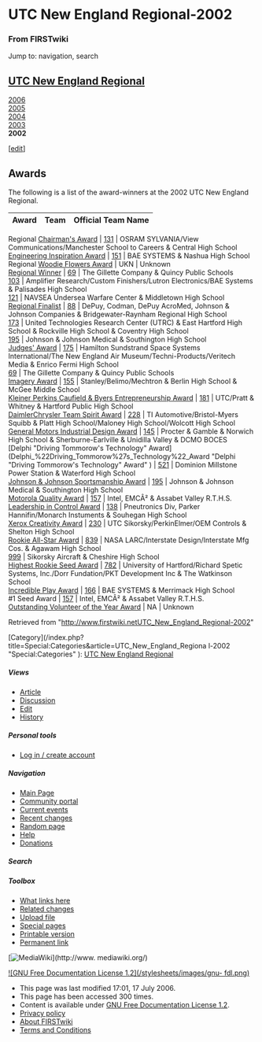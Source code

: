 # UTC New England Regional-2002

### From FIRSTwiki

Jump to: navigation, search

[UTC New England Regional](UTC_New_England_Regional "UTC New
England Regional" )  
---  
[2006](UTC_New_England_Regional-2006 "UTC New England
Regional-2006" )  
[2005](UTC_New_England_Regional-2005 "UTC New England
Regional-2005" )  
[2004](UTC_New_England_Regional-2004 "UTC New England
Regional-2004" )  
[2003](UTC_New_England_Regional-2003 "UTC New England
Regional-2003" )  
**2002**  
  
  

  

  

  

  

  

  

  

[[edit](/index.php?title=UTC_New_England_Regional-2002&action=edit&section=1
"Edit section: Awards" )]

## Awards

The following is a list of the award-winners at the 2002 UTC New England
Regional.

Award |  Team |  Official Team Name  
---|---|---  
Regional [Chairman's Award](Chairman%27s_Award "Chairman's Award" )
| [131](131 "131" ) |  OSRAM SYLVANIA/View
Communications/Manchester School to Careers &amp; Central High School  
[Engineering Inspiration Award](Engineering_Inspiration_Award
"Engineering Inspiration Award" ) | [151](151 "151" ) |  BAE
SYSTEMS &amp; Nashua High School  
Regional [Woodie Flowers Award](Woodie_Flowers_Award "Woodie
Flowers Award" ) | UKN |  Unknown  
[Regional Winner](Regional_Winner "Regional Winner" ) |
[69](69 "69" ) |  The Gillette Company &amp; Quincy Public Schools  
[103](103 "103" ) |  Amplifier Research/Custom Finishers/Lutron
Electronics/BAE Systems &amp; Palisades High School  
[121](121 "121" ) |  NAVSEA Undersea Warfare Center &amp;
Middletown High School  
[Regional Finalist](Regional_Finalist "Regional Finalist" ) |
[88](88 "88" ) |  DePuy, Codman, DePuy AcroMed, Johnson &amp;
Johnson Companies &amp; Bridgewater-Raynham Regional High School  
[173](173 "173" ) |  United Technologies Research Center (UTRC)
&amp; East Hartford High School &amp; Rockville High School &amp; Coventry
High School  
[195](195 "195" ) |  Johnson &amp; Johnson Medical &amp;
Southington High School  
[Judges' Award](Judges%27_Award "Judges' Award" ) |
[175](175 "175" ) |  Hamilton Sundstrand Space Systems
International/The New England Air Museum/Techni-Products/Veritech Media &amp;
Enrico Fermi High School  
[69](69 "69" ) |  The Gillette Company &amp; Quincy Public Schools  
[Imagery Award](Imagery_Award "Imagery Award" ) |
[155](155 "155" ) |  Stanley/Belimo/Mechtron &amp; Berlin High
School &amp; McGee Middle School  
[Kleiner Perkins Caufield &amp; Byers Entrepreneurship
Award](Kleiner_Perkins_Caufield_%26_Byers_Entrepreneurship_Award
"Kleiner Perkins Caufield & Byers Entrepreneurship Award" ) |
[181](181 "181" ) |  UTC/Pratt &amp; Whitney &amp; Hartford Public
High School  
[DaimlerChrysler Team Spirit
Award](DaimlerChrysler_Team_Spirit_Award "DaimlerChrysler Team
Spirit Award" ) | [228](228 "228" ) |  TI Automotive/Bristol-Myers
Squibb &amp; Platt High School/Maloney High School/Wolcott High School  
[General Motors Industrial Design
Award](General_Motors_Industrial_Design_Award "General Motors
Industrial Design Award" ) | [145](145 "145" ) |  Procter &amp;
Gamble &amp; Norwich High School &amp; Sherburne-Earlville &amp; Unidilla
Valley &amp; DCMO BOCES  
[Delphi "Driving Tommorow's Technology"
Award](Delphi_%22Driving_Tommorow%27s_Technology%22_Award "Delphi
"Driving Tommorow's Technology" Award" ) | [521](521 "521" ) |
Dominion Millstone Power Station &amp; Waterford High School  
[Johnson &amp; Johnson Sportsmanship
Award](Johnson_%26_Johnson_Sportsmanship_Award "Johnson & Johnson
Sportsmanship Award" ) | [195](195 "195" ) |  Johnson &amp; Johnson
Medical &amp; Southington High School  
[Motorola Quality Award](Motorola_Quality_Award "Motorola Quality
Award" ) | [157](157 "157" ) |  Intel, EMCÂ² &amp; Assabet Valley
R.T.H.S.  
[Leadership in Control Award](Leadership_in_Control_Award
"Leadership in Control Award" ) | [138](138 "138" ) |  Pneutronics
Div, Parker Hannifin/Monarch Instuments &amp; Souhegan High School  
[Xerox Creativity Award](Xerox_Creativity_Award "Xerox Creativity
Award" ) | [230](230 "230" ) |  UTC Sikorsky/PerkinElmer/OEM
Controls &amp; Shelton High School  
[Rookie All-Star Award](Rookie_All-Star_Award "Rookie All-Star
Award" ) | [839](839 "839" ) |  NASA LARC/Interstate
Design/Interstate Mfg Cos. &amp; Agawam High School  
[999](999 "999" ) |  Sikorsky Aircraft &amp; Cheshire High School  
[Highest Rookie Seed Award](Highest_Rookie_Seed_Award "Highest
Rookie Seed Award" ) | [782](782 "782" ) |  University of
Hartford/Richard Spetic Systems, Inc./Dorr Fundation/PKT Development Inc &amp;
The Watkinson School  
[Incredible Play Award](/index.php?title=Incredible_Play_Award&action=edit
"Incredible Play Award" ) | [166](166 "166" ) |  BAE SYSTEMS &amp;
Merrimack High School  
#1 Seed Award | [157](157 "157" ) |  Intel, EMCÂ² &amp; Assabet
Valley R.T.H.S.  
[Outstanding Volunteer of the Year
Award](Outstanding_Volunteer_of_the_Year_Award "Outstanding
Volunteer of the Year Award" ) | NA |  Unknown  
  
Retrieved from
"<http://www.firstwiki.netUTC_New_England_Regional-2002>"

[Category](/index.php?title=Special:Categories&article=UTC_New_England_Regiona
l-2002 "Special:Categories" ): [UTC New England
Regional](Category:UTC_New_England_Regional "Category:UTC New
England Regional" )

##### Views

  * [Article](UTC_New_England_Regional-2002)
  * [Discussion](/index.php?title=Talk:UTC_New_England_Regional-2002&action=edit)
  * [Edit](/index.php?title=UTC_New_England_Regional-2002&action=edit)
  * [History](/index.php?title=UTC_New_England_Regional-2002&action=history)

##### Personal tools

  * [Log in / create account](/index.php?title=Special:Userlogin&returnto=UTC_New_England_Regional-2002)

[](Main_Page "Main Page" )

##### Navigation

  * [Main Page](Main_Page)
  * [Community portal](FIRSTwiki:Community_portal)
  * [Current events](Current_events)
  * [Recent changes](Special:Recentchanges)
  * [Random page](Special:Random)
  * [Help](Help:Contents)
  * [Donations](FIRSTwiki:Site_support)

##### Search



##### Toolbox

  * [What links here](Special:Whatlinkshere/UTC_New_England_Regional-2002)
  * [Related changes](Special:Recentchangeslinked/UTC_New_England_Regional-2002)
  * [Upload file](Special:Upload)
  * [Special pages](Special:Specialpages)
  * [Printable version](/index.php?title=UTC_New_England_Regional-2002&printable=yes)
  * [Permanent link](/index.php?title=UTC_New_England_Regional-2002&oldid=48991)

[![MediaWiki](/skins/common/images/poweredby_mediawiki_88x31.png)](http://www.
mediawiki.org/)

[![GNU Free Documentation License 1.2](/stylesheets/images/gnu-
fdl.png)](http://www.gnu.org/copyleft/fdl.html)

  * This page was last modified 17:01, 17 July 2006.
  * This page has been accessed 300 times.
  * Content is available under [GNU Free Documentation License 1.2](http://www.gnu.org/copyleft/fdl.html "http://www.gnu.org/copyleft/fdl.html" ).
  * [Privacy policy](FIRSTwiki:Privacy_policy "FIRSTwiki:Privacy policy" )
  * [About FIRSTwiki](FIRSTwiki:About "FIRSTwiki:About" )
  * [Terms and Conditions](FIRSTwiki:Terms_and_conditions "FIRSTwiki:Terms and conditions" )

